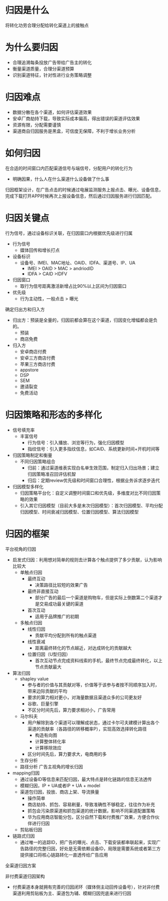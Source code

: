 # 归因是什么

将转化功劳合理分配给转化渠道上的接触点

# 为什么要归因

- 合理追溯每条投放广告带给广告主的转化
- 衡量渠道质量，合理分渠道预算
- 识别渠道特征，针对性进行业务策略调整

# 归因难点

- 数据分散在各个渠道，如何评估渠道效果
- 安卓厂商劫持下载，导致实际成本偏高，得出错误的渠道评估效果
- 资源有限，分配需要谨慎
- 渠道商自归因服务是黑盒，可信度无保障，不利于增长业务分析

# 如何归因

在合适的时间窗口内匹配渠道信号与端信号，分配用户的转化行为
- 明确因果，什么人在什么渠道什么设备做了什么事

归因框架设计，在广告点击的时候通过电展监测服务上报点击、曝光、设备信息，完成下载打开APP时候再次上报设备信息，然后通过归因服务进行归因匹配。

# 归因关键点

行为信号，通过设备标识关联，在归因窗口内根据优先级进行归属

- 行为信号
  - 媒体回传和增长打点
- 设备标识
  - 设备号、IMEI、MAC地址、OAID、IDFA、渠道号、IP、UA
    - IMEI > OAID > MAC > andriodID
    - IDFA > CAID >IDFV
- 归因窗口
  - 取行为信号距离激活新增占比90%以上区间为归因窗口
- 优先级
  - 行为主动性，一般点击 > 曝光

确定归出方和归入方
- 归出方：预装是全量的，归因前都会算在这个渠道，归因变化增幅都会是负的。
  - 预装
  - 商店免费
- 归入方
  - 安卓商店付费
  - 安卓三方商店付费
  - 苹果三方商店付费
  - appstore
  - DSP
  - SEM
  - 邀请裂变
  - 免费活动

# 归因策略和形态的多样化

- 信号填充率
  - 丰富信号
    - 行为信号：引入播放、浏览等行为，强化归因模型
    - 指纹信号：引入更多指纹信息，如CAID、系统更新时间+开机时间等
- 归因策略制定和衡量
  - 不同归因策略组合
    - 归前：通过渠道维表实现白名单生效范围，制定归入归出场景；建立归因策略准召回评估机智
    - 归后：定期review优先级和时间窗口合理性，根据业务诉求逐步迭代
- 归因模型多样化
  - 归因策略平台化：自定义调整时间窗口和优先级，多维度对比不同归因策略的效果
  - 引入其它归因模型（目前大多是末次归因模型）：首次归因模型、平均分配归因模型、时间衰减归因模型、位置归因模型、算法归因模型


# 归因的框架
平台视角的归因
- 启发式归因：利用想对简单的规则去计算各个触点提供了多少贡献，认为影响比较大
  - 单触点归因
    - 最终互动
      - 决策路径比较短的效果广告
    - 最终非直接互动
      - 部分广告的最后一个渠道是购物车，但是实际上倒数第二个渠道才是交易成功最关键的渠道
    - 首次互动
      - 适用于品牌推广的初期
  - 多触点归因
    - 线性归因
      - 贡献平均分配到所有的触点渠道
    - 线性衰减
      - 距离最终转化的节点越近，对达成转化的贡献越大
    - 位置归因（U型归因）
      - 首次互动节点完成资料线索的手机，最终节点完成最终转化，以上节点贡献最大
- 算法归因
  - shapley value
    - 参与者的价值与其贡献对等，价值等于该参与者按不同顺序加入时，带来边际贡献的平均
    - 要求的算力相对更小，对海量数据且渠道众多的公司更友好
    - 谷歌、巨量引擎
    - 不区分时间先后，算力要求相对小，广告常用
  - 马尔科夫
    - 用户解除到各个渠道可以理解成状态，通过卡尔可夫建模计算出各个渠道的贡献率（各路径的转移概率P），实现高效选择转化路径
      - 构造有向图
      - 计算整体转化率
      - 计算移除效应
    - 区分时间先后，算力要求大，电商用的多
  - 生存分析
  - 路径分析
广告主视角的增长归因
- mapping归因
  - 通过设备ID等信息来匹配归因，最大特点是转化链路的信息无法透传
  - 模糊归因，IP + UA或者IP + UA + model
  - 渠道包归因，投放、商店上架、导流换量
    - 操作简单
    - 商店劫持、抓包、容易刷量，导致准确性不够稳定，往往作为补充
    - 抓包会污染原渠道和抓包渠道的统计数据，影响不同渠道配置策略
    - 华为应用商店智能分包，区分自然下载和付费推广效果，方便合作伙伴进行归因
  - 剪贴板归因
- 链路式归因
  - 通过唯一的追踪ID，把广告的曝光、点击、下载安装都串联起来，实现广告路径的完整归因，好处是无需依赖设备ID，局限是需要系统或者第三方提供接口将核心链路转化一直透传给广告应用

全渠道归因方案

非付费渠道归因架构
- 付费渠道本身就拥有完善的归因闭环（媒体侧主动回传设备号），针对非付费渠道利用剪贴板为主、渠道包为辅、模糊归因兜底来进行归因

